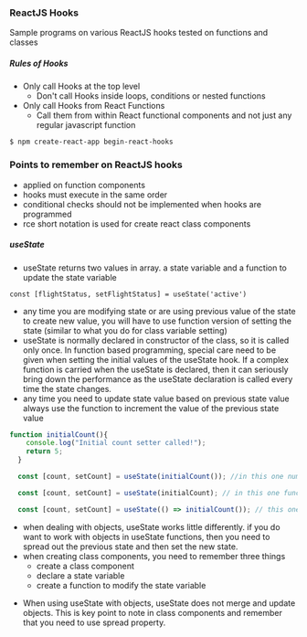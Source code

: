 ### ReactJS Hooks
Sample programs on various ReactJS hooks tested on functions and classes
##### Rules of Hooks
- Only call Hooks at the top level
  * Don't call Hooks inside loops, conditions or nested functions
- Only call Hooks from React Functions
  * Call them from within React functional components and not just any regular javascript function


```
$ npm create-react-app begin-react-hooks

```

### Points to remember on ReactJS hooks
- applied on function components
- hooks must execute in the same order
- conditional checks should not be implemented when hooks are programmed
- rce short notation is used for create react class components

##### useState
- useState returns two values in array. a state variable and a function to update the state variable
```
const [flightStatus, setFlightStatus] = useState('active')
```
- any time you are modifying state or are using previous value of the state to create new value, you will have to use function version of setting the state (similar to what you do for class variable setting)
- useState is normally declared in constructor of the class, so it is called only once. In function based programming, special care need to be given when setting the initial values of the useState hook. If a complex function is carried when the useState is declared, then it can seriously bring down the performance as the useState declaration is called every time the state changes.
- any time you need to update state value based on previous state value always use the function to increment the value of the previous state value

```javascript
function initialCount(){
    console.log("Initial count setter called!");
    return 5;
  }

  const [count, setCount] = useState(initialCount()); //in this one number is passed each time

  const [count, setCount] = useState(initialCount); // in this one function is passed 

  const [count, setCount] = useState(() => initialCount()); // this one has similar result like the previous one but with arrow function usage
```

- when dealing with objects, useState works little differently. if you do want to work with objects in useState functions, then you need to spread out the previous state and then set the new state.
- when creating class components, you need to remember three things
  * create a class component
  * declare a state variable 
  * create a function to modify the state variable  


* When using useState with objects, useState does not merge and update objects. This is key point to note in class components and remember that you need to use spread property.